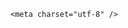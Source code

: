 <!DOCTYPE html>
<html lang="zh-CN">

<head>
    
<title>网友吃串串买单222根，自己数仅119根，吃串串怎么防止老板乱算账？_腾讯新闻</title>
<meta name="keywords" content="美食,串串,烧烤,路边摊,签子,竹签">
<meta name="description" content="近日，湖北武汉，网友发视频称吃串串遇签子收费比实际吃出多一倍，评论中也有顾客反映签子多了，多收钱的问题。当事人称，店家是小程序识别后，在收银台手动输入签子数，输入的是222根，自己拍照识别和人工数后都是119根，之后商家退还了差价。对此，涉事门店工作人员表示，都是小事情，大家应该相互理解一下，为啥非搞3倍...">
<meta name="author" content="腾讯网">
<meta name="copyright" content="Copyright 1998 - 2025 Tencent. All Rights Reserved">
<meta property="og:type" content="news" />

<meta property="og:title" content="网友吃串串买单222根，自己数仅119根，吃串串怎么防止老板乱算账？_腾讯新闻" />
<meta property="og:description" content="近日，湖北武汉，网友发视频称吃串串遇签子收费比实际吃出多一倍，评论中也有顾客反映签子多了，多收钱的问题。当事人称，店家是小程序识别后，在收银台手动输入签子数，输入的是222根，自己拍照识别和人工数后都是119根，之后商家退还了差价。对此，涉事门店工作人员表示，都是小事情，大家应该相互理解一下，为啥非搞3倍..." />
<meta property="og:url" content="https://news.qq.com/rain/a/20250519Q02XGL00" />
<meta property="og:image" content="https://inews.gtimg.com/news_ls/OND2WLtYZVWRXOh6BACsnoyjtKDKIv_BkLq70gGQzqKGkAA_640330/0" />
<meta property="article:author" content="" />
<meta property="article:published_time" content="2025-05-19 14:47:22" />
<meta property="category" content="" />

    <meta charset="utf-8" />
<meta http-equiv="X-UA-Compatible" content="IE=Edge" />
<meta name="viewport" content="width=device-width, initial-scale=1, shrink-to-fit=no" />
<link rel="dns-prefetch" href="mat1.gtimg.com">
<link rel="dns-prefetch" href="i.news.qq.com">
<link rel="shortcut icon" href="https://mat1.gtimg.com/qqcdn/qqindex2021/favicon.ico">
<script nomodule="true" src="https://mat1.gtimg.com/qqcdn/qqindex2021/common-static/20240515201444/core3-37-1.min.js"></script>
<script>
  try {
    if (!window.IntersectionObserver) {
      var observerScript = document.createElement('script');
      observerScript.src = "https://mat1.gtimg.com/qqcdn/qqindex2021/common-static/20241024141058/intersection-observer-polyfill.js";
      document.head.appendChild(observerScript);
    }
  } catch (error) {}
</script>

<script>
  try {
    if (!Element.prototype.scrollTo) {
      var scrollScript = document.createElement('script');
      scrollScript.src = "https://mat1.gtimg.com/qqcdn/qqindex2021/common-static/20241025153001/scroll-behavior-polyfill.js";
      document.head.appendChild(scrollScript);
    }
  } catch (error) {}
</script>
<script>
  try {
    if ('scrollRestoration' in window.history) {
      window.history.scrollRestoration = 'manual';
    }
    window.isPcClient = Boolean(window.electron) && (
      window.navigator.userAgent.indexOf('pc-client') > 0 ||
      window.navigator.userAgent.indexOf('TencentNews') > 0
    );
  } catch {}
</script>
<script>
  try {
    if (window.isPcClient) {
      var bodyStyle = document.createElement('style');
      bodyStyle.innerText = 'body{ zoom: 0.95 }';
      document.head.appendChild(bodyStyle);
    }
  } catch {}
</script>
<script>
  window.DATA = {"iNewsRecommendLevel":1,"isSensitive":0,"news_app_recommend_status":4,"news_update_time":1747638056,"safe_cntl":{"close_all_emoticon_comment":0,"close_all_favorite":0,"close_all_rel":0,"close_global_news_sis":0,"emoticon_comment_mode":0,"close_all_ad":0,"close_comment_dislike":0,"close_relate_thing":0,"close_share_pull":0},"shareDesc":"腾讯新闻","disableDeclare":1,"atype":232,"closeCommentBanner":0,"intro":"","likeInfo":0,"time":"2025-05-19 10:06:42","title":"网友吃串串买单222根，自己数仅119根，吃串串怎么防止老板乱算账？","answer_num":3,"attribute":{},"detail_entry":{"is_orignal":1,"orignal_entry":1},"forbidCommentUpDown":0,"id":"20250519Q02XGL00","questionInfo":{"id":"20250519Q02XGL00","longtitle":"网友吃串串买单222根，自己数仅119根，吃串串怎么防止乱算账？","question_short_title":"网友吃串串买单222根，自己数仅119根，吃串串怎么防止老板乱算账？","relate_extend_infos":[{"url":"https://view.inews.qq.com/a/20250518A06NWD00","abstract":"近日，湖北武汉，网友发视频称吃串串遇签子收费比实际吃出多一倍，评论中也有顾客反映签子多了，多收钱的问题。当事人称，店家是小程序识别后，在收银台手动输入签子数，输入的是222根，自己拍照识别和人工数后都是119根，之后商家退还了差价。对此，涉事门店工作人员表示，都是小事情，大家应该相互理解一下，为啥非搞3倍...","articletype":"0","id":"20250518A06NWD00","longtitle":"网友吃串串买单222根，自己数仅119根，店家：小事情，相互理解一下","picShowType":"90092","thumbnails_qqnews":["https://inews.gtimg.com/news_ls/OmLikn1PtUxnLX0bjT29EcR5Q3w9WmyPQaNw3-La5ILW0AA_294195/0"],"title":"网友吃串串买单222根，自己数仅119根，店家：小事情，相互理解一下"}],"thumbnails_qqnews":["https://inews.gtimg.com/om_ls/OJM-8MvjtrDb3iV5oaXqNi_x42mCkRO7sR_zZACCIh7mcAA_294195/0"],"title":"网友吃串串买单222根，自己数仅119根，吃串串怎么防止老板乱算账？","url":"http://view.inews.qq.com/a/20250519Q02XGL00","abstract":""},"abstract":"","content":null,"question_id":"","all_long_pic":1,"ai_switch":true,"card":{"chlid":"22983986","chlname":"问答课代表","vip_type":"30012","liveInfo":{},"desc":"腾讯新闻问答课代表，结合当下热点新闻和网友热议，发现好问题，期待好回答。","vip_desc":"腾讯新闻问答课代表官方账号","vip_place":"left","vip_type_new":"30012","icon":"https://inews.gtimg.com/om_ls/OPBO91JgEbYG-O62jC2hCRA_yoydsA8oEANb87pxgNxKgAA_200200/0","msgEntry":1,"update_frequency":"1970-01-01 08:00:00","vip_icon":"http://inews.gtimg.com/newsapp_ls/0/14876051701/0","suid":"8QMc339d5IQeuTzY5QN3","cpLevel":2,"uin":"ecbe89d289b6198c7996f16538ebc224f9","vip_icon_night":"http://inews.gtimg.com/newsapp_ls/0/14876052067/0"},"channelEntryJumpType":1,"content_words_num":31,"emojiRelatedSwitch":1,"enableDiffusion":1,"ret":0,"adInfo":{"openAds":1,"openAdsComment":1,"openAdsPhotos":1,"openAdsText":1,"openRelatedNewsAd":1},"already_answer":false,"url":"https://view.inews.qq.com/a/20250519Q02XGL00","is_deleted":0,"categoryrray":{"category_id":"57","sub_category_id":"921"},"commentid":"","copyright_share":"本文来自腾讯新闻客户端创作者，不代表腾讯新闻的观点和立场。","emojiSwitch":1,"extra_property":{"FeedbackDetailDisableInsert":0,"zanSkinType":""},"relate_extend_infos":{"title":"网友吃串串买单222根，自己数仅119根，店家：小事情，相互理解一下","url":"http://view.inews.qq.com/a/20250518A06NWD00","abstract":"近日，湖北武汉，网友发视频称吃串串遇签子收费比实际吃出多一倍，评论中也有顾客反映签子多了，多收钱的问题。当事人称，店家是小程序识别后，在收银台手动输入签子数，输入的是222根，自己拍照识别和人工数后都是119根，之后商家退还了差价。对此，涉事门店工作人员表示，都是小事情，大家应该相互理解一下，为啥非搞3倍...","id":"20250518A06NWD00","imgURL":"https://inews.gtimg.com/news_ls/OmLikn1PtUxnLX0bjT29EcR5Q3w9WmyPQaNw3-La5ILW0AA_640330/0","imgURLSmall":"https://inews.gtimg.com/news_ls/OmLikn1PtUxnLX0bjT29EcR5Q3w9WmyPQaNw3-La5ILW0AA_150120/0","longTitle":"网友吃串串买单222根，自己数仅119根，店家：小事情，相互理解一下"},"remarks":"","self_declare":{"declare":"个人观点，仅供参考"},"FadCid":"","surl":"https://view.inews.qq.com/a/20250519Q02XGL00","shareImg":"https://inews.gtimg.com/om_ls/OJM-8MvjtrDb3iV5oaXqNi_x42mCkRO7sR_zZACCIh7mcAA_870492/0","copyright_wording_share":"免责声明","final_declare":["个人观点，仅供参考"],"article_category":"57","cms_id":"20250519Q02XGL00","articleId":"20250519Q03FPM00","article_type":232,"tags":"","desc":"近日，湖北武汉，网友发视频称吃串串遇签子收费比实际吃出多一倍，评论中也有顾客反映签子多了，多收钱的问题。当事人称，店家是小程序识别后，在收银台手动输入签子数，输入的是222根，自己拍照识别和人工数后都是119根，之后商家退还了差价。对此，涉事门店工作人员表示，都是小事情，大家应该相互理解一下，为啥非搞3倍...","videoArr":[]};
</script>
<script>
  window.channelInfo = {"channelConfig":{"channelNav":[{"_auto_id":"1","active_alien_img":"","alien_img":"","channel_id":"news_news_home","is_local":"0","link":"https://www.qq.com","name_cn":"首页","name_en":"home"},{"_auto_id":"2","active_alien_img":"","alien_img":"","channel_id":"news_news_top","is_local":"0","link":"","name_cn":"要闻","name_en":"news"},{"_auto_id":"4","active_alien_img":"","alien_img":"","channel_id":"news_news_bj","is_local":"1","link":"","name_cn":"北京","name_en":"bj"},{"_auto_id":"5","active_alien_img":"","alien_img":"","channel_id":"news_news_finance","is_local":"0","link":"","name_cn":"财经","name_en":"finance"},{"_auto_id":"6","active_alien_img":"","alien_img":"","channel_id":"news_news_tech","is_local":"0","link":"","name_cn":"科技","name_en":"tech"},{"_auto_id":"7","active_alien_img":"","alien_img":"","channel_id":"tv","is_local":"0","link":"https://v.qq.com/channel/tv/?ptag=qqnews","name_cn":"电视剧","name_en":"tv"},{"_auto_id":"8","active_alien_img":"","alien_img":"","channel_id":"news_news_qa","is_local":"0","link":"","name_cn":"热问","name_en":"qa"},{"_auto_id":"9","active_alien_img":"","alien_img":"","channel_id":"news_news_ent","is_local":"0","link":"","name_cn":"娱乐","name_en":"ent"},{"_auto_id":"10","active_alien_img":"","alien_img":"","channel_id":"variety","is_local":"0","link":"https://v.qq.com/channel/variety/?ptag=qqnews","name_cn":"综艺","name_en":"variety"},{"_auto_id":"11","active_alien_img":"","alien_img":"","channel_id":"news_news_sports","is_local":"0","link":"","name_cn":"体育","name_en":"sports"},{"_auto_id":"13","active_alien_img":"","alien_img":"","channel_id":"news_news_nba","is_local":"0","link":"","name_cn":"NBA","name_en":"nba"},{"_auto_id":"14","active_alien_img":"","alien_img":"","channel_id":"news_news_world","is_local":"0","link":"","name_cn":"国际","name_en":"world"},{"_auto_id":"15","active_alien_img":"","alien_img":"","channel_id":"news_news_mil","is_local":"0","link":"","name_cn":"军事","name_en":"milite"},{"_auto_id":"16","active_alien_img":"","alien_img":"","channel_id":"news_news_auto","is_local":"0","link":"","name_cn":"汽车","name_en":"auto"},{"_auto_id":"17","active_alien_img":"","alien_img":"","channel_id":"news_news_house","is_local":"0","link":"","name_cn":"房产","name_en":"house"},{"_auto_id":"18","active_alien_img":"","alien_img":"","channel_id":"news_news_edu","is_local":"0","link":"","name_cn":"教育","name_en":"edu"},{"_auto_id":"19","active_alien_img":"","alien_img":"","channel_id":"news_news_antip","is_local":"0","link":"","name_cn":"健康","name_en":"health"},{"_auto_id":"20","active_alien_img":"","alien_img":"","channel_id":"news_news_video","is_local":"0","link":"","name_cn":"视频","name_en":"video"},{"_auto_id":"21","active_alien_img":"","alien_img":"","channel_id":"news_news_game","is_local":"0","link":"","name_cn":"游戏","name_en":"games"},{"_auto_id":"22","active_alien_img":"","alien_img":"","channel_id":"news_news_nchupin","is_local":"0","link":"","name_cn":"眼界","name_en":"chupin"},{"_auto_id":"24","active_alien_img":"","alien_img":"","channel_id":"news_news_football","is_local":"0","link":"","name_cn":"足球","name_en":"football"},{"_auto_id":"25","active_alien_img":"","alien_img":"","channel_id":"news_news_kepu","is_local":"0","link":"","name_cn":"科学","name_en":"kepu"},{"_auto_id":"26","active_alien_img":"","alien_img":"","channel_id":"news_news_digi","is_local":"0","link":"","name_cn":"数码","name_en":"digi"},{"_auto_id":"28","active_alien_img":"","alien_img":"","channel_id":"ymzx","is_local":"0","link":"https://gamer.qq.com/v2/cloudgame/game/96897?ichannel=txxwpc0Ftxxwpc1","name_cn":"元梦之星","name_en":"news_news_ymzx"},{"_auto_id":"31","active_alien_img":"","alien_img":"","channel_id":"movie","is_local":"0","link":"https://v.qq.com/channel/movie/?ptag=qqnews","name_cn":"电影","name_en":"movie"},{"_auto_id":"32","active_alien_img":"","alien_img":"","channel_id":"news_news_esport","is_local":"0","link":"","name_cn":"电竞","name_en":"esport"},{"_auto_id":"34","active_alien_img":"","alien_img":"","channel_id":"news_news_history","is_local":"0","link":"","name_cn":"历史","name_en":"history"},{"_auto_id":"35","active_alien_img":"","alien_img":"","channel_id":"news_news_baby","is_local":"0","link":"","name_cn":"育儿","name_en":"baby"},{"_auto_id":"36","active_alien_img":"","alien_img":"","channel_id":"hbjy","is_local":"0","link":"https://gp.qq.com/act/a20250421mnqlx/news.shtml","name_cn":"和平精英","name_en":"news_news_hbjy"},{"_auto_id":"37","active_alien_img":"","alien_img":"","channel_id":"cloud_gamer","is_local":"0","link":"https://gamer.qq.com/?ichannel=txxwpc0Ftxxwpc1","name_cn":"云游戏","name_en":"cloud_gamer"},{"_auto_id":"38","active_alien_img":"","alien_img":"","channel_id":"news_news_lic","is_local":"0","link":"","name_cn":"理财","name_en":"finance_licai"},{"_auto_id":"39","active_alien_img":"","alien_img":"","channel_id":"news_news_istock","is_local":"0","link":"","name_cn":"股票","name_en":"finance_stock"},{"_auto_id":"40","active_alien_img":"","alien_img":"","channel_id":"ren_min_shi_pin","is_local":"0","link":"https://news.qq.com/omn/author/8QMd3Hld74cbujbY?tab=om_video","name_cn":"人民视频","name_en":"ren_min_shi_pin"},{"_auto_id":"41","active_alien_img":"","alien_img":"","channel_id":"news_news_weather","is_local":"0","link":"https://tianqi.qq.com/index.htm","name_cn":"天气","name_en":"weather"}]}};
</script>
<script>
  window.articleConfig = {"rightConfig":[{"_auto_id":"1","category_key":"default","modules":"{\"moduleList\":[{\"title\":\"精选视频\",\"id\":\"video_album\",\"videoType\":\"tag\",\"videoId\":\"aUepxrtchGM=\"},{\"title\":\"下载条\",\"id\":\"download_banner\",\"isSticky\":1},{\"title\":\"热点榜\",\"id\":\"hot_rank_list\",\"isSticky\":1},{\"title\":\"广告推广\",\"id\":\"ssp_ad_module\",\"category\":\"ad_ssp\",\"loid\":\"109\",\"isSticky\":1}]}"}],"tonglanAdConfig":[],"bottomConfig":[],"videoAdConfig":[],"rightGameConfig":[]};
</script>
<script src="https://mat1.gtimg.com/www/js/emonitor/custom_ed041a23.js" charset="utf-8"></script>
<script>
  try {
    window.emonitorIns = emonitor.create({
      name: 'newsqq_quesionArticle',
      atta: {
        name: 'newsqq',
      },
      mode: '007',
    });
  } catch (err) {
    console.warn(err);
  }
</script>
<link href="https://mat1.gtimg.com/qqcdn/qqindex2021/common-static/hel/qqnews-pc-dc_20250515055953/static/css/qa.css" rel="stylesheet">

<script>window.__HEL_PRESET_META__={"qqnews-pc-components":{"app":{"id":1366,"name":"qqnews-pc-components","app_group_name":"qqnews-pc-components","proj_ver":{"map":{},"utime":0},"online_version":"qqnews-pc-components_20250512030958","build_version":"qqnews-pc-components_20250515055747","update_at":"2025-05-15T09:58:38.000Z","desc":"set by [init], from container [formal.pc.dc.tj100994] worker [2]"},"version":{"sub_app_name":"qqnews-pc-components","sub_app_version":"qqnews-pc-components_20250515055747","src_map":{"webDirPath":"https://mat1.gtimg.com/qqcdn/qqindex2021/common-static/hel/qqnews-pc-components_20250515055747","htmlIndexSrc":"https://mat1.gtimg.com/qqcdn/qqindex2021/common-static/hel/qqnews-pc-components_20250515055747/index.html","extractMode":"all","iframeSrc":"","chunkCssSrcList":["https://mat1.gtimg.com/qqcdn/qqindex2021/common-static/hel/qqnews-pc-components_20250515055747/static/css/index.css"],"chunkJsSrcList":["https://mat1.gtimg.com/qqcdn/qqindex2021/common-static/hel/qqnews-pc-components_20250515055747/static/js/index.js"],"staticCssSrcList":[],"staticJsSrcList":["https://mat1.gtimg.com/qqcdn/qqindex2021/static/20231212123233/react.production.min.js","https://mat1.gtimg.com/qqcdn/qqindex2021/static/20231212123233/react-dom.production.min.js","https://mat1.gtimg.com/qqcdn/qqindex2021/common-static/hel/hel-base-v16.js"],"relativeCssSrcList":[],"relativeJsSrcList":[],"privCssSrcList":[],"srvModSrcList":[],"headAssetList":[{"tag":"staticScript","append":false,"attrs":{"src":"https://mat1.gtimg.com/qqcdn/qqindex2021/static/20231212123233/react.production.min.js"}},{"tag":"staticScript","append":false,"attrs":{"src":"https://mat1.gtimg.com/qqcdn/qqindex2021/static/20231212123233/react-dom.production.min.js"}},{"tag":"staticScript","append":false,"attrs":{"src":"https://mat1.gtimg.com/qqcdn/qqindex2021/common-static/hel/hel-base-v16.js"}},{"tag":"script","append":true,"attrs":{"src":"https://mat1.gtimg.com/qqcdn/qqindex2021/common-static/hel/qqnews-pc-components_20250515055747/static/js/index.js","defer":""}},{"tag":"link","append":true,"attrs":{"href":"https://mat1.gtimg.com/qqcdn/qqindex2021/common-static/hel/qqnews-pc-components_20250515055747/static/css/index.css","rel":"stylesheet"}}],"bodyAssetList":[]},"update_at":"2025-05-15T09:58:38.000Z","create_at":"2025-05-15T09:58:38.000Z","_worker_id":"2","_is_backup":true}}}</script>
<script>window.__VIEW_PATH__="question.ejs";</script>
</head>

<body id="dc-question-body">
  <div id="root"></div>
    <iframe style="display: none;" src="https://i.news.qq.com/web_backend/getWebPacUid"></iframe>
<script src="https://mat1.gtimg.com/qqcdn/qqindex2021/common-static/20240805160928/react.production.min.js"></script>
<script src="https://mat1.gtimg.com/qqcdn/qqindex2021/common-static/20240805160928/react-dom.production.min.js"></script>
<script src="https://mat1.gtimg.com/qqcdn/qqindex2021/common-static/20241018171503/universal-report.min.js"></script>
<script defer type="text/javascript" src="https://mat1.gtimg.com/qqcdn/qqindex2021/libs/barrier/aria.js?appid=9327b8b06379d9d1728bbfbe2025ef9c" charset="utf-8"></script>
<script defer src="https://t.captcha.qq.com/TCaptcha.js"></script>
<script>document.cookie="hel_err=;path=/;";</script>
<script src="https://mat1.gtimg.com/qqcdn/qqindex2021/common-static/hel/hel-base-v16.js"></script>
<script src="https://mat1.gtimg.com/qqcdn/qqindex2021/common-static/hel/qqnews-pc-hel-entry_20250117174052/static/js/index.js"></script>
<link rel="preload" href="https://mat1.gtimg.com/qqcdn/qqindex2021/common-static/hel/qqnews-pc-dc_20250515055953/static/js/qa.js" as="script">
<link rel="preload" href="https://mat1.gtimg.com/qqcdn/qqindex2021/common-static/hel/qqnews-pc-components_20250515055747/static/js/index.js" as="script">
<script>window.loadProject("https://mat1.gtimg.com/qqcdn/qqindex2021/common-static/hel/qqnews-pc-dc_20250515055953/static/js/qa.js");</script>
<iframe id="videoFrame" style="display: none;" src="https://video.qq.com/cookie/sync_qqnews.html"></iframe>
</body>

</html>
